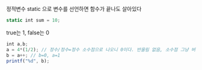정적변수 static 으로 변수를 선언하면 함수가 끝나도 살아있다

```jsx
static int sum = 10;
```

true는 1, false는 0

```jsx
int a,b;
a = 4*(1/2); // 정수/정수=정수 소수점으로 나오니 0이다. 반올림 없음, 소수점 그냥 버림 
b = a++; // b=0, a=1
printf("%d", b);
```
